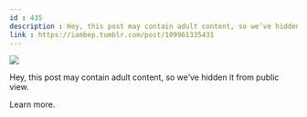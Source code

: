 ```yaml
---
id : 435
description : Hey, this post may contain adult content, so we’ve hidden it from public view.
link : https://iambep.tumblr.com/post/109961335431
---
```


![](https://64.media.tumblr.com/0afe983308d5f82323f9006f85dcaafe/tumblr_pjqvhfIbAu1uh5jdoo1_1280.jpg)

Hey, this post may contain adult content, so we’ve hidden it from public
view.

Learn more.